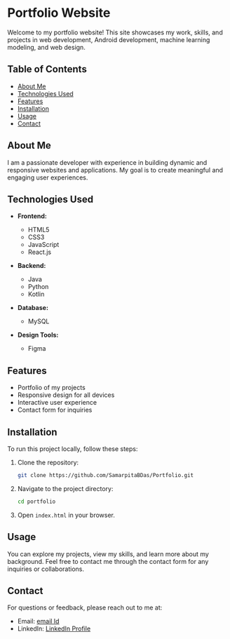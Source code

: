 # Portfolio Website

Welcome to my portfolio website! This site showcases my work, skills, and projects in web development, Android development, machine learning modeling, and web design.

## Table of Contents

- [About Me](#about-me)
- [Technologies Used](#technologies-used)
- [Features](#features)
- [Installation](#installation)
- [Usage](#usage)
- [Contact](#contact)

## About Me

I am a passionate developer with experience in building dynamic and responsive websites and applications. My goal is to create meaningful and engaging user experiences.

## Technologies Used

- **Frontend:**
  - HTML5
  - CSS3
  - JavaScript
  - React.js

- **Backend:**
  - Java
  - Python
  - Kotlin

- **Database:**
  - MySQL

- **Design Tools:**
  - Figma

## Features

- Portfolio of my projects
- Responsive design for all devices
- Interactive user experience
- Contact form for inquiries

## Installation

To run this project locally, follow these steps:

1. Clone the repository:
   ```bash
   git clone https://github.com/SamarpitaBDas/Portfolio.git
   ```
2. Navigate to the project directory:
   ```bash
   cd portfolio
   ```
3. Open `index.html` in your browser.

## Usage

You can explore my projects, view my skills, and learn more about my background. Feel free to contact me through the contact form for any inquiries or collaborations.

## Contact

For questions or feedback, please reach out to me at:

- Email: [email Id](mailto:samarpitabdas@gmail.com)
- LinkedIn: [ LinkedIn Profile](https://www.linkedin.com/in/samarpitabdas)
